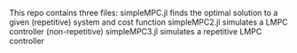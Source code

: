 This repo contains three files:
simpleMPC.jl finds the optimal solution to a given (repetitive) system and cost function
simpleMPC2.jl simulates a LMPC controller (non-repetitive)
simpleMPC3.jl simulates a repetitive LMPC controller